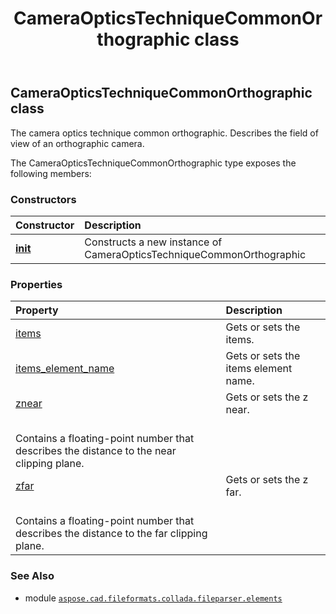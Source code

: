 ﻿---
title: CameraOpticsTechniqueCommonOrthographic class
second_title: Aspose.CAD for Python via .NET API References
description: 
type: docs
weight: 130
url: /aspose.cad.fileformats.collada.fileparser.elements/cameraopticstechniquecommonorthographic/
is_root: false
---

## CameraOpticsTechniqueCommonOrthographic class

The camera optics technique common orthographic.
Describes the field of view of an orthographic camera.



The CameraOpticsTechniqueCommonOrthographic type exposes the following members:

### Constructors
| Constructor | Description |
| :- | :- |
| [__init__](/cad/python-net/aspose.cad.fileformats.collada.fileparser.elements/cameraopticstechniquecommonorthographic/__init__/#) | Constructs a new instance of CameraOpticsTechniqueCommonOrthographic |


### Properties
| Property | Description |
| :- | :- |
| [items](/cad/python-net/aspose.cad.fileformats.collada.fileparser.elements/cameraopticstechniquecommonorthographic/items) | Gets or sets the items. |
| [items_element_name](/cad/python-net/aspose.cad.fileformats.collada.fileparser.elements/cameraopticstechniquecommonorthographic/items_element_name) | Gets or sets the items element name. |
| [znear](/cad/python-net/aspose.cad.fileformats.collada.fileparser.elements/cameraopticstechniquecommonorthographic/znear) | Gets or sets the z near.<br/>Contains a floating-point number that describes the distance to the near clipping plane. |
| [zfar](/cad/python-net/aspose.cad.fileformats.collada.fileparser.elements/cameraopticstechniquecommonorthographic/zfar) | Gets or sets the z far.<br/>Contains a floating-point number that describes the distance to the far clipping plane. |



### See Also
* module [`aspose.cad.fileformats.collada.fileparser.elements`](..)
